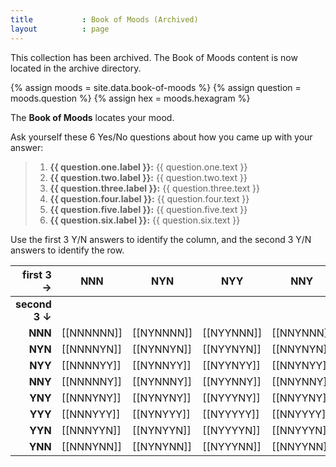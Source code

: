 ```yaml
---
title 			: Book of Moods (Archived)  
layout			: page
---
```


This collection has been archived. The Book of Moods content is now located in the archive directory.

{% assign moods = site.data.book-of-moods %}
{% assign question = moods.question %}
{% assign hex = moods.hexagram %}

The **Book of Moods** locates your mood.  

Ask yourself these 6 Yes/No questions about how you came up with your answer:

> 1. **{{ question.one.label }}:** {{ question.one.text }}
> 2. **{{ question.two.label }}:** {{ question.two.text }}
> 3. **{{ question.three.label }}:** {{ question.three.text }}
> 4. **{{ question.four.label }}:** {{ question.four.text }}
> 5. **{{ question.five.label }}:** {{ question.five.text }}
> 6. **{{ question.six.label }}:** {{ question.six.text }}

Use the first 3 Y/N answers to identify the column, and the second 3 Y/N answers to identify the row. 

|first 3 →|NNN|NYN|NYY|NNY|YNY|YYY|YYN|YNN
|---:|---|---|---|---|---|---|---|---|
|**second 3 ↓**||||||||| 
|**NNN**|[[NNNNNN]]|[[NYNNNN]]|[[NYYNNN]]|[[NNYNNN]]|[[YNYNNN]]|[[YYYNNN]]|[[YYNNNN]]|[[YNNNNN]]|
|**NYN**|[[NNNNYN]]|[[NYNNYN]]|[[NYYNYN]]|[[NNYNYN]]|[[YNYNYN]]|[[YYYNYN]]|[[YYNNYN]]|[[YNNNYN]]|
|**NYY**|[[NNNNYY]]|[[NYNNYY]]|[[NYYNYY]]|[[NNYNYY]]|[[YNYNYY]]|[[YYYNYY]]|[[YYNNYY]]|[[YNNNYY]]|
|**NNY**|[[NNNNNY]]|[[NYNNNY]]|[[NYYNNY]]|[[NNYNNY]]|[[YNYNNY]]|[[YYYNNY]]|[[YYNNNY]]|[[YNNNNY]]|
|**YNY**|[[NNNYNY]]|[[NYNYNY]]|[[NYYYNY]]|[[NNYYNY]]|[[YNYYNY]]|[[YYYYNY]]|[[YYNYNY]]|[[YNNYNY]]|
|**YYY**|[[NNNYYY]]|[[NYNYYY]]|[[NYYYYY]]|[[NNYYYY]]|[[YNYYYY]]|[[YYYYYY]]|[[YYNYYY]]|[[YNNYYY]]|
|**YYN**|[[NNNYYN]]|[[NYNYYN]]|[[NYYYYN]]|[[NNYYYN]]|[[YNYYYN]]|[[YYYYYN]]|[[YYNYYN]]|[[YNNYYN]]|
|**YNN**|[[NNNYNN]]|[[NYNYNN]]|[[NYYYNN]]|[[NNYYNN]]|[[YNYYNN]]|[[YYYYNN]]|[[YYNYNN]]|[[YNNYNN]]|
